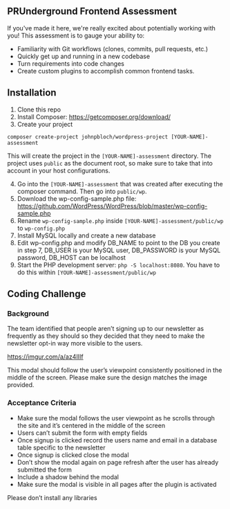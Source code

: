 ## PRUnderground Frontend Assessment

If you've made it here, we're really excited about potentially working with you!
This assessment is to gauge your ability to:

- Familiarity with Git workflows (clones, commits, pull requests, etc.)
- Quickly get up and running in a new codebase
- Turn requirements into code changes
- Create custom plugins to accomplish common frontend tasks.

## Installation

1. Clone this repo
2. Install Composer: https://getcomposer.org/download/
3. Create your project

```
composer create-project johnpbloch/wordpress-project [YOUR-NAME]-assessment
```

This will create the project in the `[YOUR-NAME]-assessment` directory. The project uses `public` as the document root, so make sure to take that into account in your host configurations.

4. Go into the `[YOUR-NAME]-assessment` that was created after executing the composer command. Then go into `public/wp`.
5. Download the wp-config-sample.php file: https://github.com/WordPress/WordPress/blob/master/wp-config-sample.php
6. Rename `wp-config-sample.php` inside `[YOUR-NAME]-assessment/public/wp` to `wp-config.php`
7. Install MySQL locally and create a new database
8. Edit wp-config.php and modify DB_NAME to point to the DB you create in step 7, DB_USER is your MySQL user, DB_PASSWORD is your MySQL password, DB_HOST can be localhost
9. Start the PHP development server: `php -S localhost:8080`. You have to do this within `[YOUR-NAME]-assessment/public/wp`

## Coding Challenge

### Background
The team identified that people aren’t signing up to our newsletter as frequently as they should so they decided that they need to make the newsletter opt-in way more visible to the users.

https://imgur.com/a/az4IIIf

This modal should follow the user’s viewpoint consistently positioned in the middle of the screen. Please make sure the design matches the image provided.

### Acceptance Criteria

* Make sure the modal follows the user viewpoint as he scrolls through the site and it’s centered in the middle of the screen
* Users can’t submit the form with empty fields
* Once signup is clicked record the users name and email in a database table specific to the newsletter
* Once signup is clicked close the modal 
* Don’t show the modal again on page refresh after the user has already submitted the form
* Include a shadow behind the modal
* Make sure the modal is visible in all pages after the plugin is activated

Please don’t install any libraries

